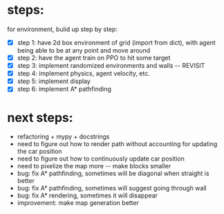 # steps:

for environment, bulid up step by step:

- [x] step 1: have 2d box environment of grid (import from dict), with agent being able to be at any point and move around
- [x] step 2: have the agent train on PPO to hit some target
- [x] step 3: implement randomized environments and walls -- REVISIT
- [x] step 4: implement physics, agent velocity, etc.
- [x] step 5: implement display
- [x] step 6: implement A\* pathfinding

# next steps:

- refactoring + mypy + docstrings
- need to figure out how to render path without accounting for updating the car position
- need to figure out how to continuously update car position
- need to pixelize the map more -- make blocks smaller
- bug: fix A\* pathfinding, sometimes will be diagonal when straight is better
- bug: fix A\* pathfinding, sometimes will suggest going through wall
- bug: fix A\* rendering, sometimes it will disappear
- improvement: make map generation better
